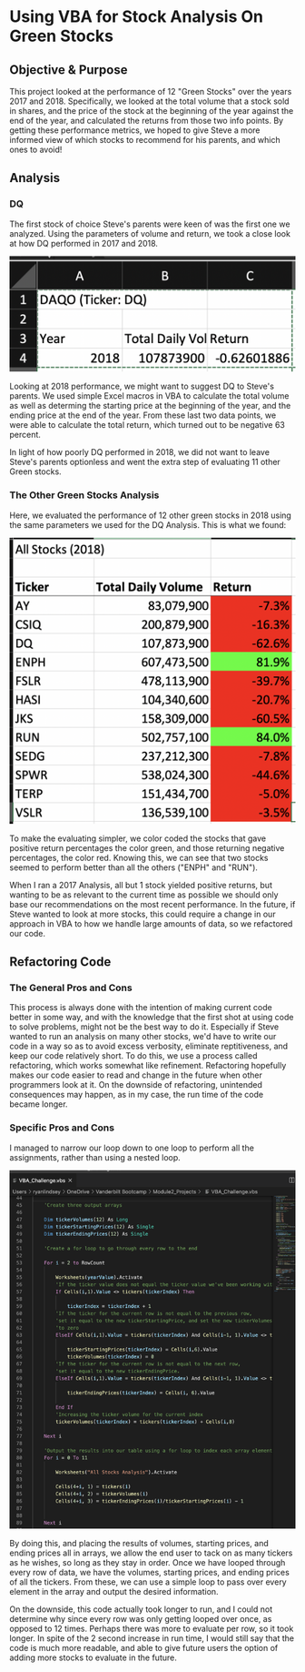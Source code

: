 # Using VBA for Stock Analysis On Green Stocks

## Objective & Purpose

This project looked at the performance of 12 "Green Stocks" over the years 2017 and 2018. Specifically, we looked at the total
volume that a stock sold in shares, and the price of the stock at the beginning of the year against the end of the year, and 
calculated the returns from those two info points. By getting these performance metrics, we hoped to give Steve a more informed
view of which stocks to recommend for his parents, and which ones to avoid!

## Analysis

### DQ

The first stock of choice Steve's parents were keen of was the first one we analyzed. Using the parameters of volume and return,
we took a close look at how DQ performed in 2017 and 2018. 

![DQ_Results.png](https://github.com/lindsera1/stock-analysis/blob/master/DQ_Results.png)

Looking at 2018 performance, we might want to suggest DQ to Steve's parents. We used simple Excel macros in VBA to calculate 
the total volume as well as determing the starting price at the beginning of the year, and the ending price at the end of the
year. From these last two data points, we were able to calculate the total return, which turned out to be negative 63 percent. 

In light of how poorly DQ performed in 2018, we did not want to leave Steve's parents optionless and went the extra step of
evaluating 11 other Green stocks.

### The Other Green Stocks Analysis

Here, we evaluated the performance of 12 other green stocks in 2018 using the same parameters we used for the DQ Analysis.
This is what we found:

![All_stock_results.png](https://github.com/lindsera1/stock-analysis/blob/master/All_stock_results.png)

To make the evaluating simpler, we color coded the stocks that gave positive return percentages the color green, and those
returning negative percentages, the color red. Knowing this, we can see that two stocks seemed to perform better than all the
others ("ENPH" and "RUN").

When I ran a 2017 Analysis, all but 1 stock yielded positive returns, but wanting to be as relevant to the current time as 
possible we should only base our recommendations on the most recent performance. In the future, if Steve wanted to look at more 
stocks, this could require a change in our approach in VBA to how we handle large amounts of data, so we refactored our code.

## Refactoring Code

### The General Pros and Cons

This process is always done with the intention of making current code better in some way, and with the knowledge that the first
shot at using code to solve problems, might not be the best way to do it. Especially if Steve wanted to run an analysis on many 
other stocks, we'd have to write our code in a way so as to avoid excess verbosity, eliminate reptitiveness, and keep our code
relatively short. To do this, we use a process called refactoring, which works somewhat like refinement. Refactoring hopefully 
makes our code easier to read and change in the future when other programmers look at it. On the downside of refactoring, 
unintended consequences may happen, as in my case, the run time of the code became longer.

### Specific Pros and Cons

I managed to narrow our loop down to one loop to perform all the assignments, rather than using a nested
loop.

![Refactored_code.png](https://github.com/lindsera1/stock-analysis/blob/master/Refactored_code.png)

By doing this, and placing the results of volumes, starting prices, and ending prices all in arrays, we allow the end user
to tack on as many tickers as he wishes, so long as they stay in order. Once we have looped through every row of data, we have
the volumes, starting prices, and ending prices of all the tickers. From these, we can use a simple loop to pass over 
every element in the array and output the desired information.

On the downside, this code actually took longer to run, and I could not determine why since every row was only getting looped 
over once, as opposed to 12 times. Perhaps there was more to evaluate per row, so it took longer. In spite of the 2 second
increase in run time, I would still say that the code is much more readable, and able to give future users the option of adding
more stocks to evaluate in the future. 
